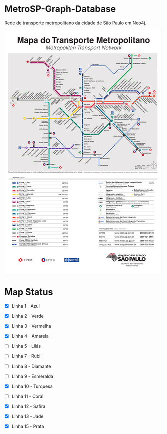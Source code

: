 # MetroSP-Graph-Database
Rede de transporte metropolitano da cidade de São Paulo em Neo4j.

![Map](img/map.png?raw=true "Map")

# Map Status
- [x] Linha 1 - Azul
- [x] Linha 2 - Verde
- [x] Linha 3 - Vermelha
- [x] Linha 4 - Amarela
- [ ] Linha 5 - Lilás
- [ ] Linha 7 - Rubi
- [ ] Linha 8 - Diamante
- [ ] Linha 9 - Esmeralda
- [x] Linha 10 - Turquesa
- [ ] Linha 11 - Coral
- [x] Linha 12 - Safira
- [x] Linha 13 - Jade
- [x] Linha 15 - Prata

